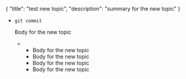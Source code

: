 {
"title": "test new topic",
  "description": "summary for the new topic"
}
* ```
  git commit 
  ```

  Body for the new topic 

  * * Body for the new topic 
    * Body for the new topic 
    * Body for the new topic 
    * Body for the new topic
